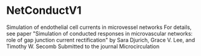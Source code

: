 # NetConductV1
Simulation of endothelial cell currents in microvessel networks
For details, see paper "Simulation of conducted responses in microvascular networks: role of gap junction current rectification"
by Sara Djurich, Grace V. Lee, and Timothy W. Secomb
Submitted to the journal Microcirculation
